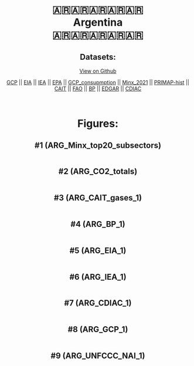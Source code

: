 
<center>
<h1 align="center">
🇦🇷🇦🇷🇦🇷🇦🇷🇦🇷
<br>
Argentina
<br>
🇦🇷🇦🇷🇦🇷🇦🇷🇦🇷
</h1>
<h2>Datasets:</h2>
<p><a href="https://github.com/dquintani/GreenhouseData/tree/master/country_data/ARG_Argentina/data">View on Github</a>
<br></p><p><a href="data/ARG_GCP.csv">GCP</a> || <a href="data/ARG_EIA.csv">EIA</a> || <a href="data/ARG_IEA.csv">IEA</a> || <a href="data/ARG_EPA.csv">EPA</a> || <a href="data/ARG_GCP_consupmption.csv">GCP_consupmption</a> || <a href="data/ARG_Minx_2021.csv">Minx_2021</a> || <a href="data/ARG_PRIMAP-hist.csv">PRIMAP-hist</a> || <a href="data/ARG_CAIT.csv">CAIT</a> || <a href="data/ARG_FAO.csv">FAO</a> || <a href="data/ARG_BP.csv">BP</a> || <a href="data/ARG_EDGAR.csv">EDGAR</a> || <a href="data/ARG_CDIAC.csv">CDIAC</a></p><p><br></p>
<h1>Figures:</h1><h2>#1 (ARG_Minx_top20_subsectors)</h2>
<p><img alt="" src="figures/ARG_Minx_top20_subsectors.png" /></p><h2>#2 (ARG_CO2_totals)</h2>
<p><img alt="" src="figures/ARG_CO2_totals.png" /></p><h2>#3 (ARG_CAIT_gases_1)</h2>
<p><img alt="" src="figures/ARG_CAIT_gases_1.png" /></p><h2>#4 (ARG_BP_1)</h2>
<p><img alt="" src="figures/ARG_BP_1.png" /></p><h2>#5 (ARG_EIA_1)</h2>
<p><img alt="" src="figures/ARG_EIA_1.png" /></p><h2>#6 (ARG_IEA_1)</h2>
<p><img alt="" src="figures/ARG_IEA_1.png" /></p><h2>#7 (ARG_CDIAC_1)</h2>
<p><img alt="" src="figures/ARG_CDIAC_1.png" /></p><h2>#8 (ARG_GCP_1)</h2>
<p><img alt="" src="figures/ARG_GCP_1.png" /></p><h2>#9 (ARG_UNFCCC_NAI_1)</h2>
<p><img alt="" src="figures/ARG_UNFCCC_NAI_1.png" /></p>